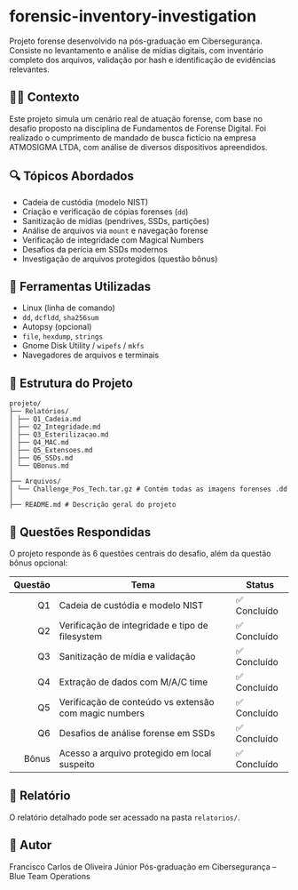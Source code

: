 # forensic-inventory-investigation

Projeto forense desenvolvido na pós-graduação em Cibersegurança. Consiste no levantamento e análise de mídias digitais, com inventário completo dos arquivos, validação por hash e identificação de evidências relevantes.

## 🕵️‍♂️ Contexto

Este projeto simula um cenário real de atuação forense, com base no desafio proposto na disciplina de Fundamentos de Forense Digital. Foi realizado o cumprimento de mandado de busca fictício na empresa ATMOSIGMA LTDA, com análise de diversos dispositivos apreendidos.

## 🔍 Tópicos Abordados

- Cadeia de custódia (modelo NIST)
- Criação e verificação de cópias forenses (`dd`)
- Sanitização de mídias (pendrives, SSDs, partições)
- Análise de arquivos via `mount` e navegação forense
- Verificação de integridade com Magical Numbers
- Desafios da perícia em SSDs modernos
- Investigação de arquivos protegidos (questão bônus)

## 🧪 Ferramentas Utilizadas

- Linux (linha de comando)
- `dd`, `dcfldd`, `sha256sum`
- Autopsy (opcional)
- `file`, `hexdump`, `strings`
- Gnome Disk Utility / `wipefs` / `mkfs`
- Navegadores de arquivos e terminais

## 📁 Estrutura do Projeto

```
projeto/
├── Relatórios/
│ ├── Q1_Cadeia.md
│ ├── Q2_Integridade.md
│ ├── Q3_Esterilizacao.md
│ ├── Q4_MAC.md
│ ├── Q5_Extensoes.md
│ ├── Q6_SSDs.md
│ └── QBonus.md
│
├── Arquivos/
│ └── Challenge_Pos_Tech.tar.gz # Contém todas as imagens forenses .dd
│
├── README.md # Descrição geral do projeto
```

## 📝 Questões Respondidas

O projeto responde às 6 questões centrais do desafio, além da questão bônus opcional:

| Questão | Tema                                                             | Status     |
|--------:|------------------------------------------------------------------|------------|
| Q1      | Cadeia de custódia e modelo NIST                                 | ✅ Concluído |
| Q2      | Verificação de integridade e tipo de filesystem                  | ✅ Concluído |
| Q3      | Sanitização de mídia e validação                                | ✅ Concluído |
| Q4      | Extração de dados com M/A/C time                                | ✅ Concluído |
| Q5      | Verificação de conteúdo vs extensão com magic numbers           | ✅ Concluído |
| Q6      | Desafios de análise forense em SSDs                             | ✅ Concluído |
| Bônus   | Acesso a arquivo protegido em local suspeito                     | ✅ Concluído |

## 📄 Relatório

O relatório detalhado pode ser acessado na pasta `relatorios/`.

## 🧠 Autor

Francisco Carlos de Oliveira Júnior
Pós-graduação em Cibersegurança – Blue Team Operations
